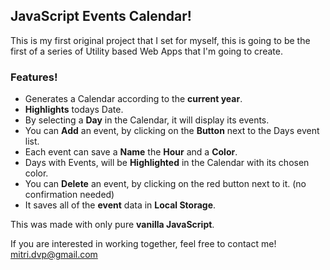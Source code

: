 ## JavaScript Events Calendar!  
This is my first original project that I set for myself, this is going to be the first of a series of Utility based Web Apps that I'm going to create.  
  
### Features!
  - Generates a Calendar according to the **current year**.  
  - **Highlights** todays Date.  
  - By selecting a **Day** in the Calendar, it will display its events.  
  - You can **Add** an event, by clicking on the **Button** next to the Days event list.  
  - Each event can save a **Name** the **Hour** and a **Color**.  
  - Days with Events, will be **Highlighted** in the Calendar with its chosen color.  
  - You can **Delete** an event, by clicking on the red button next to it. (no confirmation needed)  
  - It saves all of the **event** data in **Local Storage**.  
  
This was made with only pure **vanilla JavaScript**.
  
  
If you are interested in working together, feel free to contact me! <mitri.dvp@gmail.com>
